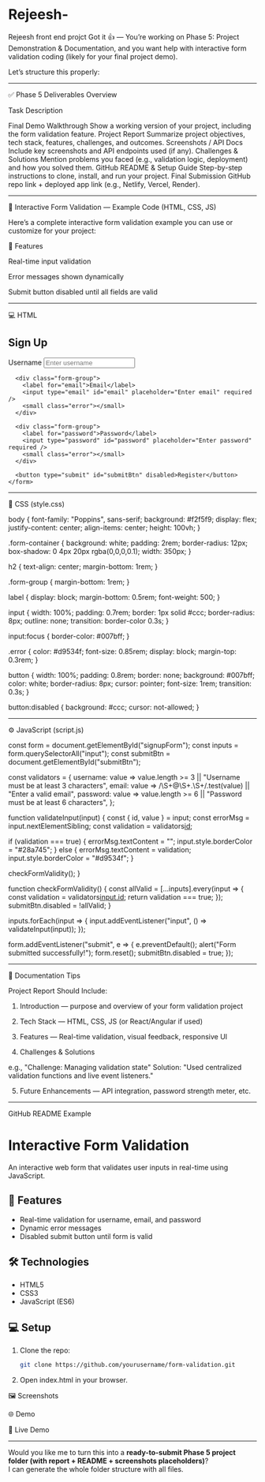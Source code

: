 # Rejeesh-
Rejeesh front end projct
Got it 👍 — You’re working on Phase 5: Project Demonstration & Documentation, and you want help with interactive form validation coding (likely for your final project demo).

Let’s structure this properly:


---

✅ Phase 5 Deliverables Overview

Task	Description

Final Demo Walkthrough	Show a working version of your project, including the form validation feature.
Project Report	Summarize project objectives, tech stack, features, challenges, and outcomes.
Screenshots / API Docs	Include key screenshots and API endpoints used (if any).
Challenges & Solutions	Mention problems you faced (e.g., validation logic, deployment) and how you solved them.
GitHub README & Setup Guide	Step-by-step instructions to clone, install, and run your project.
Final Submission	GitHub repo link + deployed app link (e.g., Netlify, Vercel, Render).



---

🧩 Interactive Form Validation — Example Code (HTML, CSS, JS)

Here’s a complete interactive form validation example you can use or customize for your project:

🧠 Features

Real-time input validation

Error messages shown dynamically

Submit button disabled until all fields are valid



---

💻 HTML

<!DOCTYPE html>
<html lang="en">
<head>
  <meta charset="UTF-8" />
  <meta name="viewport" content="width=device-width, initial-scale=1.0" />
  <title>Interactive Form Validation</title>
  <link rel="stylesheet" href="style.css" />
</head>
<body>
  <div class="form-container">
    <h2>Sign Up</h2>
    <form id="signupForm">
      <div class="form-group">
        <label for="username">Username</label>
        <input type="text" id="username" placeholder="Enter username" required />
        <small class="error"></small>
      </div>

      <div class="form-group">
        <label for="email">Email</label>
        <input type="email" id="email" placeholder="Enter email" required />
        <small class="error"></small>
      </div>

      <div class="form-group">
        <label for="password">Password</label>
        <input type="password" id="password" placeholder="Enter password" required />
        <small class="error"></small>
      </div>

      <button type="submit" id="submitBtn" disabled>Register</button>
    </form>
  </div>

  <script src="script.js"></script>
</body>
</html>


---

🎨 CSS (style.css)

body {
  font-family: "Poppins", sans-serif;
  background: #f2f5f9;
  display: flex;
  justify-content: center;
  align-items: center;
  height: 100vh;
}

.form-container {
  background: white;
  padding: 2rem;
  border-radius: 12px;
  box-shadow: 0 4px 20px rgba(0,0,0,0.1);
  width: 350px;
}

h2 {
  text-align: center;
  margin-bottom: 1rem;
}

.form-group {
  margin-bottom: 1rem;
}

label {
  display: block;
  margin-bottom: 0.5rem;
  font-weight: 500;
}

input {
  width: 100%;
  padding: 0.7rem;
  border: 1px solid #ccc;
  border-radius: 8px;
  outline: none;
  transition: border-color 0.3s;
}

input:focus {
  border-color: #007bff;
}

.error {
  color: #d9534f;
  font-size: 0.85rem;
  display: block;
  margin-top: 0.3rem;
}

button {
  width: 100%;
  padding: 0.8rem;
  border: none;
  background: #007bff;
  color: white;
  border-radius: 8px;
  cursor: pointer;
  font-size: 1rem;
  transition: 0.3s;
}

button:disabled {
  background: #ccc;
  cursor: not-allowed;
}


---

⚙️ JavaScript (script.js)

const form = document.getElementById("signupForm");
const inputs = form.querySelectorAll("input");
const submitBtn = document.getElementById("submitBtn");

const validators = {
  username: value => value.length >= 3 || "Username must be at least 3 characters",
  email: value => /\S+@\S+\.\S+/.test(value) || "Enter a valid email",
  password: value => value.length >= 6 || "Password must be at least 6 characters",
};

function validateInput(input) {
  const { id, value } = input;
  const errorMsg = input.nextElementSibling;
  const validation = validators[id](value.trim());
  
  if (validation === true) {
    errorMsg.textContent = "";
    input.style.borderColor = "#28a745";
  } else {
    errorMsg.textContent = validation;
    input.style.borderColor = "#d9534f";
  }

  checkFormValidity();
}

function checkFormValidity() {
  const allValid = [...inputs].every(input => {
    const validation = validators[input.id](input.value.trim());
    return validation === true;
  });
  submitBtn.disabled = !allValid;
}

inputs.forEach(input => {
  input.addEventListener("input", () => validateInput(input));
});

form.addEventListener("submit", e => {
  e.preventDefault();
  alert("Form submitted successfully!");
  form.reset();
  submitBtn.disabled = true;
});


---

📘 Documentation Tips

Project Report Should Include:

1. Introduction — purpose and overview of your form validation project


2. Tech Stack — HTML, CSS, JS (or React/Angular if used)


3. Features — Real-time validation, visual feedback, responsive UI


4. Challenges & Solutions

e.g., "Challenge: Managing validation state"
Solution: "Used centralized validation functions and live event listeners."



5. Future Enhancements — API integration, password strength meter, etc.




---

GitHub README Example

# Interactive Form Validation

An interactive web form that validates user inputs in real-time using JavaScript.

## 🚀 Features
- Real-time validation for username, email, and password
- Dynamic error messages
- Disabled submit button until form is valid

## 🛠️ Technologies
- HTML5
- CSS3
- JavaScript (ES6)

## 💻 Setup
1. Clone the repo:
   ```bash
   git clone https://github.com/yourusername/form-validation.git

2. Open index.html in your browser.



🖼️ Screenshots



🌐 Demo

🔗 Live Demo

---

Would you like me to turn this into a **ready-to-submit Phase 5 project folder (with report + README + screenshots placeholders)**?  
I can generate the whole folder structure with all files.
